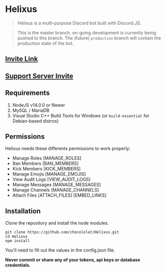 # Helixus
> Helixus is a multi-purpose Discord bot built with Discord.JS.

> This is the master branch, on-going development is currently being pushed to this branch. The (future) `production` branch will contain the production state of the bot.

## [Invite Link](https://is.gd/Helixus)
## [Support Server Invite](https://is.gd/HelixusSupportServer)

## Requirements
1. NodeJS v14.0.0 or Newer
2. MySQL / MariaDB
3. Visual Studio C++ Build Tools for Windows (or `build-essential` for Debian-based distros)

## Permissions
Helixus needs these differents permissions to work properly:

- Manage Roles [MANAGE_ROLES]
- Ban Members [BAN_MEMBERS]
- Kick Members [KICK_MEMBERS]
- Manage Emojis [MANAGE_EMOJIS]
- View Audit Logs [VIEW_AUDIT_LOGS]
- Manage Messages [MANAGE_MESSAGES]
- Manage Channels [MANAGE_CHANNELS]
- Attach Files [ATTACH_FILES] [EMBED_LINKS]

## Installation
Clone the repository and install the node modules.
```
git clone https://github.com/chocololat/Helixus.git
cd Helixus
npm install
```

You'll need to fill out the values in the config.json file.

**Never commit or share any of your tokens, api keys or database credentials.**

